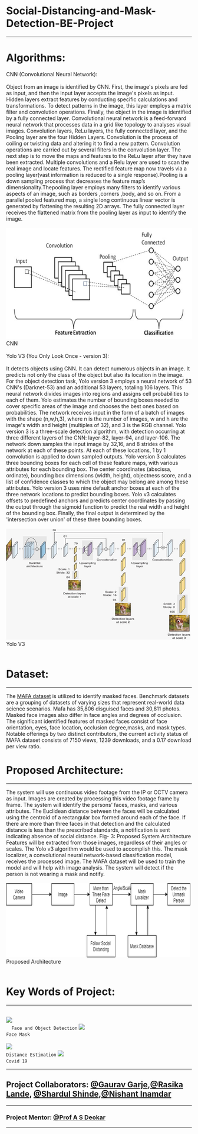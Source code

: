 # Social-Distancing-and-Mask-Detection-BE-Project
-------------------------------------------------------------------------------------------------------------------------
# Algorithms:

CNN (Convolutional Neural Network):
<br>
<br>
Object from an image is identified by CNN. First, the image's 
pixels are fed as input, and then the input layer accepts the 
image's pixels as input.
Hidden layers extract features by conducting specific 
calculations and transformations. To detect patterns in the 
image, this layer employs a matrix filter and convolution 
operations. Finally, the object in the image is identified by a 
fully connected layer. Convolutional neural network is a 
feed-forward neural network that processes data in a grid like topology to analyses visual images. Convolution layers, 
ReLu layers, the fully connected layer, and the Pooling layer 
are the four Hidden Layers. Convolution is the process of 
coiling or twisting data and altering it to find a new pattern. 
Convolution operations are carried out by several filters in 
the convolution layer. The next step is to move the maps and 
features to the ReLu layer after they have been extracted.
Multiple convolutions and a Relu layer are used to scan the 
real image and locate features. The rectified feature map 
now travels via a pooling layer(vast information is reduced 
to a single response).Pooling is a down sampling process 
that decreases the feature map’s dimensionality.Thepooling 
layer employs many filters to identify various aspects of an 
image, such as borders ,corners ,body, and so on.
From a parallel pooled featured map, a single long 
continuous linear vector is generated by flattening the 
resulting 2D arrays. The fully connected layer receives the 
flattened matrix from the pooling layer as input to identify 
the image.
<br>
<br>
<img height = "300" src = "img/CNN Image.jpeg">
<br>
CNN 
<br>
<br>
Yolo V3 (You Only Look Once - version 3):
<br>
<br>
 It detects objects using 
CNN. It can detect numerous objects in an image. It predicts 
not only the class of the object but also its location in the 
image. For the object detection task, Yolo version 3 employs 
a neural network of 53 CNN's (Darknet-53) and an additional 
53 layers, totaling 106 layers. 
This neural network divides images into regions and assigns 
cell probabilities to each of them.
Yolo estimates the number of bounding boxes needed to 
cover specific areas of the image and chooses the best ones 
based on probabilities.
The network receives input in the form of a batch of images 
with the shape (n,w,h,3), where n is the number of images, w 
and h are the image's width and height (multiples of 32), and 
3 is the RGB channel.
Yolo version 3 is a three-scale detection algorithm, with 
detection occurring at three different layers of the CNN: 
layer-82, layer-94, and layer-106. The network down 
samples the input image by 32,16, and 8 strides of the 
network at each of these points. 
At each of these locations, 1 by 1 convolution is applied to 
down sampled outputs.
Yolo version 3 calculates three bounding boxes for each cell 
of these feature maps, with various attributes for each 
bounding box. The center coordinates (abscissa, ordinate), 
bounding box dimensions (width, height), objectness score, 
and a list of confidence classes to which the object may 
belong are among these attributes.
Yolo version 3 uses nine default anchor boxes at each of the 
three network locations to predict bounding boxes. Yolo v3 
calculates offsets to predefined anchors and predicts center 
coordinates by passing the output through the sigmoid 
function to predict the real width and height of the bounding 
box. Finally, the final output is determined by the 
'intersection over union' of these three bounding boxes.
<br>
<br>
<img height = "300" width = "500" src = "img/Yolo v3 Image.jpeg">
<br>
Yolo V3
<br>
<br>

# Dataset:
-------------------------------------------------------------------------------------------------------------------------
The <a href="https://www.kaggle.com/revanthrex/mafadataset">MAFA dataset</a> is utilized to identify masked faces.
Benchmark datasets are a grouping of datasets of varying 
sizes that represent real-world data science scenarios.
Mafa has 35,806 disguised faces and 30,811 photos.
Masked face images also differ in face angles and degrees of 
occlusion.
The significant identified features of masked faces consist of
face orientation, eyes, face location, occlusion degree,masks,
and mask types.
Notable offerings by two distinct contributors, the current 
activity status of MAFA dataset consists of 7150 views, 1239 
downloads, and a 0.17 download per view ratio.

# Proposed Architecture:
-------------------------------------------------------------------------------------------------------------------------
The system will use continuous video footage from the IP or 
CCTV camera as input. Images are created by processing this 
video footage frame by frame.
The system will identify the persons’ faces, masks, and 
various attributes. The Euclidean distance between the faces 
will be calculated using the centroid of a rectangular box 
formed around each of the face. If there are more than three
faces in that detection and the calculated distance is less 
than the prescribed standards, a notification is sent 
indicating absence of social distance.
Fig- 3: Proposed System Architecture
Features will be extracted from those images, regardless of 
their angles or scales. The Yolo v3 algorithm would be used 
to accomplish this.
The mask localizer, a convolutional neural network-based 
classification model, receives the processed image. The 
MAFA dataset will be used to train the model and will help 
with image analysis. The system will detect if the person is 
not wearing a mask and notify.
<br>
<br>
<img height = "200" width = "500" src = "img/arch.png">
<br>
Proposed Architecture
<br>
<br>

# Key Words of Project: 
-------------------------------------------------------------------------------------------------------------------------
<br>
<code><img height = "250" src = "https://thumbs.dreamstime.com/b/machine-learning-analytics-identify-person-object-technology-artificial-intelligence-concept-software-ui-analytics-120701108.jpg">
  Face and Object Detection</code>
<code><img height = "70" src = "https://cdn.pixabay.com/photo/2020/09/20/19/19/face-mask-5588047_960_720.png">
Face Mask</code>
<br>
<br>
<code><img height = "170" src = "https://thumbs.dreamstime.com/b/tape-measure-isolated-measuring-tool-107568977.jpg">
Distance Estimation</code>
<code><img height = "70" src = "https://cdn.pixabay.com/photo/2020/03/23/10/26/covid-19-4960254_960_720.png">
Covid 19
</code>

-------------------------------------------------------------------------------------------------------------------------
## Project Collaborators: <a href= "https://www.linkedin.com/in/garje-gaurav2000/">@Gaurav Garje</a>,<a href="https://www.linkedin.com/in/rasika-lande-a4a26b217/">@Rasika Lande</a>, <a href="https://www.linkedin.com/in/shardul-shinde-740585200/">@Shardul Shinde</a>,<a href="https://www.linkedin.com/in/nishantsinamdar/">@Nishant Inamdar</a>
-------------------------------------------------------------------------------------------------------------------------
### Project Mentor: <a href="https://www.linkedin.com/in/anuradha-deokar-18ab8013b/">@Prof A S Deokar</a>
-------------------------------------------------------------------------------------------------------------------------
